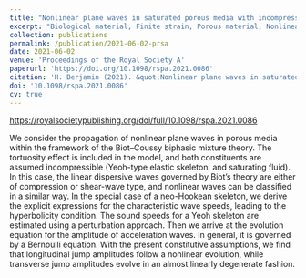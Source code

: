 ```yaml
---
title: "Nonlinear plane waves in saturated porous media with incompressible constituents"
excerpt: "Biological material, Finite strain, Porous material, Nonlinear waves, Dynamics"
collection: publications
permalink: /publication/2021-06-02-prsa
date: 2021-06-02
venue: 'Proceedings of the Royal Society A'
paperurl: 'https://doi.org/10.1098/rspa.2021.0086'
citation: 'H. Berjamin (2021). &quot;Nonlinear plane waves in saturated porous media with incompressible constituents&quot;, <i>Proceedings of the Royal Society A</i> 477(2250), 20210086.'
doi: '10.1098/rspa.2021.0086'
cv: true
---
```


https://royalsocietypublishing.org/doi/full/10.1098/rspa.2021.0086

We consider the propagation of nonlinear plane waves in porous media within the framework of the Biot–Coussy biphasic mixture theory. The tortuosity effect is included in the model, and both constituents are assumed incompressible (Yeoh-type elastic skeleton, and saturating fluid). In this case, the linear dispersive waves governed by Biot’s theory are either of compression or shear-wave type, and nonlinear waves can be classified in a similar way. In the special case of a neo-Hookean skeleton, we derive the explicit expressions for the characteristic wave speeds, leading to the hyperbolicity condition. The sound speeds for a Yeoh skeleton are estimated using a perturbation approach. Then we arrive at the evolution equation for the amplitude of acceleration waves. In general, it is governed by a Bernoulli equation. With the present constitutive assumptions, we find that longitudinal jump amplitudes follow a nonlinear evolution, while transverse jump amplitudes evolve in an almost linearly degenerate fashion.